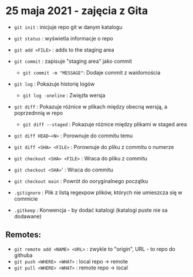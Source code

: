 # 25 maja 2021 - zajęcia z Gita
 
- `git init` : inicjuje repo git w danym katalogu
- `git status` : wyświetla informacje o repo
- `git add <FILE>` : adds <FILE> to the staging area
- `git commit` : zapisuje "staging area" jako commit
     - `git commit -m "MESSAGE"`: Dodaje commit z waidomościa <MESSAGE>
- `git log` : Pokazuje historię logów
    - `git log -oneline` : Zwięzła wersja
- `git diff` : Pokazuje różnice w plikach między obecną wersją, a poprzednnią w repo
    - `git diff --staged` : Pokazuje różnice między plikami w staged area
- `git diff HEAD~<N>` : Porownuje do commitu <N> temu
- `git diff <SHA> <FILE>` : Porownuje do pliku <FILE> z commitu o numerze <SHA>
- `git checkout <SHA> <FILE>` : Wraca do pliku <FILE> z commitu <SHA>
- `git checkout <SHA>`' : Wraca do commitu <SHA>
- `git checkout main` : Powrót do ooryginalnego początku

- `.gitignore` : Plik z listą regexpow plików, których nie umieszcza się w commicie
- `.gitkeep` : Konwencja - by dodać katalogi (katalogi puste nie sa dodawane)

## Remotes:

- `git remote add <NAME> <URL>` : <NAME> zwykle to "origin", URL - to repo do githuba
- `git push <WHERE> <WHAT>` : local repo -> remote
- `git pull <WHERE> <WHAT>` : remote repo -> local

